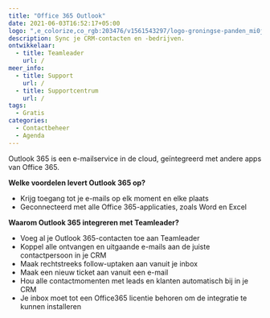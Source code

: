 ```yaml
---
title: "Office 365 Outlook"
date: 2021-06-03T16:52:17+05:00
logo: ",e_colorize,co_rgb:203476/v1561543297/logo-groningse-panden_mi0j0p.png"
description: Sync je CRM-contacten en -bedrijven.
ontwikkelaar:
  - title: Teamleader
    url: /
meer_info:
  - title: Support
    url: /
  - title: Supportcentrum
    url: /
tags:
  - Gratis
categories:
  - Contactbeheer
  - Agenda
---
```


Outlook 365 is een e-mailservice in de cloud, geïntegreerd met andere apps van Office 365.

**Welke voordelen levert Outlook 365 op?**

- Krijg toegang tot je e-mails op elk moment en elke plaats
- Geconnecteerd met alle Office 365-applicaties, zoals Word en Excel

**Waarom Outlook 365 integreren met Teamleader?**

- Voeg al je Outlook 365-contacten toe aan Teamleader
- Koppel alle ontvangen en uitgaande e-mails aan de juiste contactpersoon in je CRM
- Maak rechtstreeks follow-uptaken aan vanuit je inbox
- Maak een nieuw ticket aan vanuit een e-mail
- Hou alle contactmomenten met leads en klanten automatisch bij in je CRM
- Je inbox moet tot een Office365 licentie behoren om de integratie te kunnen installeren
